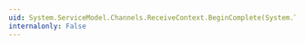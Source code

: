 ```yaml
---
uid: System.ServiceModel.Channels.ReceiveContext.BeginComplete(System.TimeSpan,System.AsyncCallback,System.Object)
internalonly: False
---
```

